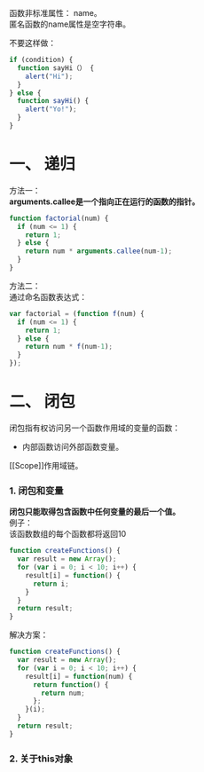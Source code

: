 函数非标准属性： name。  
匿名函数的name属性是空字符串。  

不要这样做：  
```js
if (condition) {
  function sayHi（） {
    alert("Hi");
  }
} else {
  function sayHi() {
    alert("Yo!");
  }
}
```

# 一、 递归
方法一：  
**arguments.callee是一个指向正在运行的函数的指针。**  
```js
function factorial(num) {
  if (num <= 1) {
    return 1;
  } else {
    return num * arguments.callee(num-1);
  }
}
```
方法二：  
通过命名函数表达式：  
```js
var factorial = (function f(num) {
  if (num <= 1) {
    return 1;
  } else {
    return num * f(num-1);
  }
});
```

# 二、 闭包
闭包指有权访问另一个函数作用域的变量的函数：  
* 内部函数访问外部函数变量。  

\[\[Scope]]作用域链。  

### 1. 闭包和变量
**闭包只能取得包含函数中任何变量的最后一个值。**  
例子：  
该函数数组的每个函数都将返回10  
```js
function createFunctions() {
  var result = new Array();
  for (var i = 0; i < 10; i++) {
    result[i] = function() {
      return i;
    }
  }
  return result;
}
```
解决方案：  
```js
function createFunctions() {
  var result = new Array();
  for (var i = 0; i < 10; i++) {
    result[i] = function(num) {
      return function() {
        return num;
      };
    }(i);
  }
  return result;
}
```

### 2. 关于this对象
